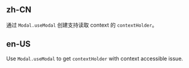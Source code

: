 ## zh-CN

通过 `Modal.useModal` 创建支持读取 context 的 `contextHolder`。

## en-US

Use `Modal.useModal` to get `contextHolder` with context accessible issue.

